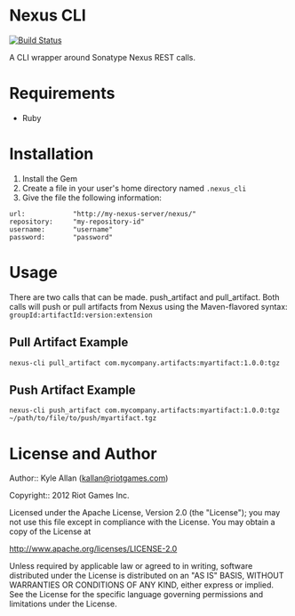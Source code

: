 # Nexus CLI
[![Build Status](https://travis-ci.org/RiotGames/nexus_cli.png)](https://travis-ci.org/RiotGames/nexus_cli)

A CLI wrapper around Sonatype Nexus REST calls.

# Requirements

* Ruby

# Installation

1. Install the Gem
2. Create a file in your user's home directory named `.nexus_cli`
3. Give the file the following information:

```
url: 			"http://my-nexus-server/nexus/"
repository:		"my-repository-id"
username: 		"username"
password: 		"password"
```

# Usage

There are two calls that can be made. push\_artifact and pull\_artifact. Both calls will push or pull artifacts from Nexus using the Maven-flavored syntax: `groupId:artifactId:version:extension`

## Pull Artifact Example

```
nexus-cli pull_artifact com.mycompany.artifacts:myartifact:1.0.0:tgz
```

## Push Artifact Example

```
nexus-cli push_artifact com.mycompany.artifacts:myartifact:1.0.0:tgz ~/path/to/file/to/push/myartifact.tgz
```

# License and Author

Author:: Kyle Allan (<kallan@riotgames.com>)

Copyright:: 2012 Riot Games Inc.

Licensed under the Apache License, Version 2.0 (the "License");
you may not use this file except in compliance with the License.
You may obtain a copy of the License at

   http://www.apache.org/licenses/LICENSE-2.0

Unless required by applicable law or agreed to in writing, software
distributed under the License is distributed on an "AS IS" BASIS,
WITHOUT WARRANTIES OR CONDITIONS OF ANY KIND, either express or implied.
See the License for the specific language governing permissions and
limitations under the License.
